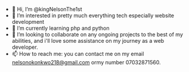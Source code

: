 - 👋 Hi, I’m @kingNelsonThe1st
- 👀 I’m interested in pretty much everything tech especially website development
- 🌱 I’m currently learning php and python
- 💞️ I’m looking to collaborate on any ongoing projects to the best of my abilities, and i'll love some assistance on my journey as a web developer.
- 📫 How to reach me: you can contact me on my email nelsonokonkwo218@gmail.com ormy number 07032871560.

<!---
kingNelsonThe1st/kingNelsonThe1st is a ✨ special ✨ repository because its `README.md` (this file) appears on your GitHub profile.
You can click the Preview link to take a look at your changes.
--->

